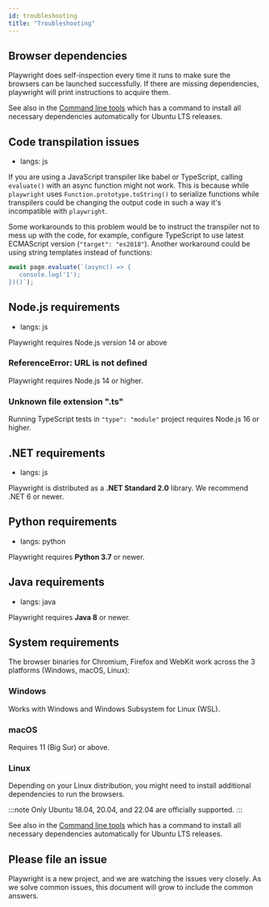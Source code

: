 ```yaml
---
id: troubleshooting
title: "Troubleshooting"
---
```


## Browser dependencies

Playwright does self-inspection every time it runs to make sure the browsers can be launched successfully. If there are missing
dependencies, playwright will print instructions to acquire them.

See also in the [Command line tools](./cli.md#install-system-dependencies)
which has a command to install all necessary dependencies automatically for Ubuntu
LTS releases.

## Code transpilation issues
* langs: js

If you are using a JavaScript transpiler like babel or TypeScript, calling `evaluate()` with an async function might not work. This is because while `playwright` uses `Function.prototype.toString()` to serialize functions while transpilers could be changing the output code in such a way it's incompatible with `playwright`.

Some workarounds to this problem would be to instruct the transpiler not to mess up with the code, for example, configure TypeScript to use latest ECMAScript version (`"target": "es2018"`). Another workaround could be using string templates instead of functions:

```js
await page.evaluate(`(async() => {
   console.log('1');
})()`);
```

## Node.js requirements
* langs: js

Playwright requires Node.js version 14 or above

### ReferenceError: URL is not defined

Playwright requires Node.js 14 or higher.

### Unknown file extension ".ts"

Running TypeScript tests in `"type": "module"` project requires Node.js 16 or higher.

## .NET requirements
* langs: js

Playwright is distributed as a **.NET Standard 2.0** library. We recommend .NET 6 or newer.

## Python requirements
* langs: python

Playwright requires **Python 3.7** or newer.

## Java requirements
* langs: java

Playwright requires **Java 8** or newer. 

## System requirements

The browser binaries for Chromium, Firefox and WebKit work across the 3 platforms (Windows, macOS, Linux):

### Windows

Works with Windows and Windows Subsystem for Linux (WSL).

### macOS

Requires 11 (Big Sur) or above.

### Linux

Depending on your Linux distribution, you might need to install additional
dependencies to run the browsers.

:::note
Only Ubuntu 18.04, 20.04, and 22.04 are officially supported.
:::

See also in the [Command line tools](./cli.md#install-system-dependencies)
which has a command to install all necessary dependencies automatically for Ubuntu
LTS releases.


## Please file an issue

Playwright is a new project, and we are watching the issues very closely. As we solve common issues, this document will grow to include the common answers.

